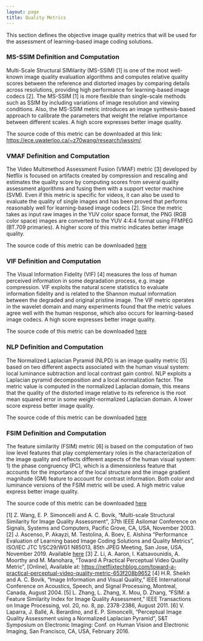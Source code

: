 ```yaml
---
layout: page
title: Quality Metrics
---
```


This section defines the objective image quality metrics that will be used for the assessment of learning-based image coding solutions.

### MS-SSIM Definition and Computation
Multi-Scale Structural SIMilarity (MS-SSIM) [1] is one of the most well-known image quality evaluation algorithms and computes relative quality scores between the reference and distorted images by comparing details across resolutions, providing high performance for learning-based image codecs [2]. The MS-SSIM [1] is more flexible than single-scale methods such as SSIM by including variations of image resolution and viewing conditions. Also, the MS-SSIM metric introduces an image synthesis-based approach to calibrate the parameters that weight the relative importance between different scales. A high score expresses better image quality.

The source code of this metric can be downloaded at this link:
https://ece.uwaterloo.ca/~z70wang/research/iwssim/.

### VMAF Definition and Computation
The Video Multimethod Assessment Fusion (VMAF) metric [3] developed by Netflix is focused on artifacts created by compression and rescaling and estimates the quality score by computing scores from several quality assessment algorithms and fusing them with a support vector machine (SVM). Even if this metric is specific for videos, it can also be used to evaluate the quality of single images and has been proved that performs reasonably well for learning-based image codecs [2]. Since the metric takes as input raw images in the YUV color space format, the PNG (RGB color space) images are converted to the YUV 4:4:4 format using FFMPEG (BT.709 primaries). A higher score of this metric indicates better image quality.

The source code of this metric can be downloaded [here](https://github.com/Netflix/vmaf)

###	VIF Definition and Computation
The Visual Information Fidelity (VIF) [4] measures the loss of human perceived information in some degradation process, e.g. image compression. VIF exploits the natural scene statistics to evaluate information fidelity and is related to the Shannon mutual information between the degraded and original pristine image. The VIF metric operates in the wavelet domain and many experiments found that the metric values agree well with the human response, which also occurs for learning-based image codecs. A high score expresses better image quality.

The source code of this metric can be downloaded [here](https://live.ece.utexas.edu/research/Quality/VIF.htm)

###	NLP Definition and Computation
The Normalized Laplacian Pyramid (NLPD) is an image quality metric [5] based on two different aspects associated with the human visual system: local luminance subtraction and local contrast gain control. NLP exploits a Laplacian pyramid decomposition and a local normalization factor. The metric value is computed in the normalized Laplacian domain, this means that the quality of the distorted image relative to its reference is the root mean squared error in some weight-normalized Laplacian domain. A lower score express better image quality.

The source code of this metric can be downloaded [here](http://www.cns.nyu.edu/~lcv/NLPyr/)

### FSIM Definition and Computation
The feature similarity (FSIM) metric [6] is based on the computation of two low level features that play complementary roles in the characterization of the image quality and reflects different aspects of the human visual system: 1) the phase congruency (PC), which is a dimensionless feature that accounts for the importance of the local structure and the image gradient magnitude (GM) feature to account for contrast information. Both color and luminance versions of the FSIM metric will be used. A high metric value express better image quality.

The source code of this metric can be downloaded [here](https://www4.comp.polyu.edu.hk/~cslzhang/IQA/FSIM/FSIM.htm)

[1] Z. Wang, E. P. Simoncelli and A. C. Bovik, “Multi-scale Structural Similarity for Image Quality Assessment”, 37th IEEE Asilomar Conference on Signals, Systems and Computers, Pacific Grove, CA, USA, November 2003.
[2] J. Ascenso, P. Akayzi, M. Testolina, A. Boev, E. Alshina “Performance Evaluation of Learning based Image Coding Solutions and Quality Metrics”, ISO/IEC JTC 1/SC29/WG1 N85013, 85th JPEG Meeting, San Jose, USA, November 2019. Available [here](https://jpeg.org/items/20191203_jpeg_ai_performance_evaluation.html)
[3] Z. Li, A. Aaron, I. Katsavounidis, A. Moorthy and M. Manohara, “Toward A Practical Perceptual Video Quality Metric”, [Online], Available at: https://netflixtechblog.com/toward-a-practical-perceptual-video-quality-metric-653f208b9652
[4] H.R. Sheikh and A. C. Bovik, “Image Information and Visual Quality,” IEEE International Conference on Acoustics, Speech, and Signal Processing, Montreal, Canada, August 2004.
[5] L. Zhang, L. Zhang, X. Mou, D. Zhang, “FSIM: a Feature Similarity Index for Image Quality Assessment,” IEEE Transactions on Image Processing, vol. 20, no. 8, pp. 2378-2386, August 2011.
[6] V. Laparra, J. Ballé, A. Berardino, and E. P. Simoncelli, “Perceptual Image Quality Assessment using a Normalized Laplacian Pyramid”, S&T Symposium on Electronic Imaging: Conf. on Human Vision and Electronic Imaging, San Francisco, CA, USA, February 2016.
